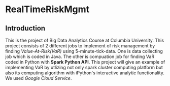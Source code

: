 RealTimeRiskMgmt
================
Introduction
------------
This is the project of Big Data Analytics Course at Columbia University.
This project consists of 2 different jobs to implement of risk management by finding *Value-At-Risk(VaR)* using 5-minute-tick-data. One is data collecting job which is coded in Java. The other is compuation job for finding VaR coded in Python with **Spark Python API**. This project will give an example of implementing VaR by utlizing not only spark cluster computing platform but also its computing algorithm with iPython's interactive analytic functionality. We used *Google Cloud Service*.



